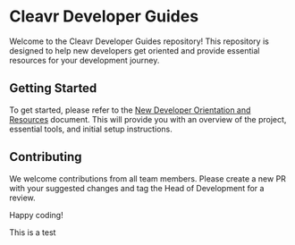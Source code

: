 # Cleavr Developer Guides

Welcome to the Cleavr Developer Guides repository! This repository is designed to help new developers get oriented and provide essential resources for your development journey.

## Getting Started

To get started, please refer to the [New Developer Orientation and Resources](New%20Developer%20Orientation%20and%20Resources.md) document. This will provide you with an overview of the project, essential tools, and initial setup instructions.

## Contributing

We welcome contributions from all team members. Please create a new PR with your suggested changes and tag the Head of Development for a review.

Happy coding!

This is a test

